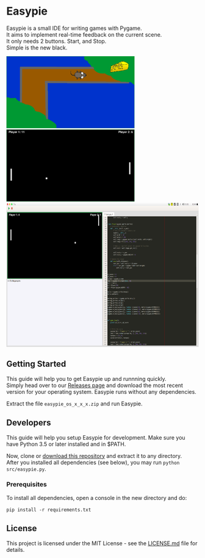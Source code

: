 # Easypie

Easypie is a small IDE for writing games with Pygame.  
It aims to implement real-time feedback on the current scene.  
It only needs 2 buttons. Start, and Stop.  
Simple is the new black.

<span><img src="https://github.com/FynnMazurkiewicz/easypie/blob/master/screenshots/MZK.png" width="336" height="189">
<img src="https://github.com/FynnMazurkiewicz/easypie/blob/master/screenshots/fullscreen_pong.png" width="336" height="189">
<img src="https://github.com/FynnMazurkiewicz/easypie/blob/master/screenshots/editor_overview.png" width="677" height="378">
</span>
## Getting Started

This guide will help you to get Easypie up and runnning quickly.  
Simply head over to our [Releases page](https://github.com/FynnMazurkiewicz/easypie/releases) and
download the most recent version for your operating system.
Easypie runs without any dependencies.

Extract the file `easypie_os_x_x_x.zip` and run Easypie.


## Developers

This guide will help you setup Easypie for development. Make sure you have Python 3.5 or later installed and
in $PATH.

Now, clone or [download this repository](https://github.com/FynnMazurkiewicz/easypie/archive/master.zip) and extract it
to any directory.  
After you installed all dependencies (see below), you may run `python src/easypie.py`.

### Prerequisites

To install all dependencies, open a console in the new directory and do:
```
pip install -r requirements.txt
```

## License

This project is licensed under the MIT License - see the [LICENSE.md](LICENSE.md) file for details.
